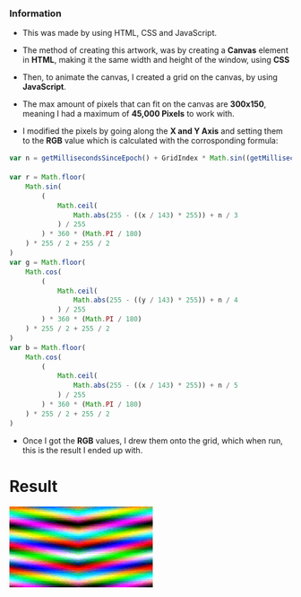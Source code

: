 ### Information

- This was made by using HTML, CSS and JavaScript.

- The method of creating this artwork, was by creating a **Canvas** element in **HTML**, making it the same width and height of the window, using **CSS**

- Then, to animate the canvas, I created a grid on the canvas, by using **JavaScript**.

- The max amount of pixels that can fit on the canvas are **300x150**, meaning I had a maximum of **45,000 Pixels** to work with.
- I modified the pixels by going along the **X and Y Axis** and setting them to the **RGB** value which is calculated with the corrosponding formula:

```js
var n = getMillisecondsSinceEpoch() + GridIndex * Math.sin((getMillisecondsSinceEpoch() / 10) * (Math.PI / 180)) / 2

var r = Math.floor(
	Math.sin(
		(
			Math.ceil(
				Math.abs(255 - ((x / 143) * 255)) + n / 3
			) / 255
		) * 360 * (Math.PI / 180)
	) * 255 / 2 + 255 / 2
)
var g = Math.floor(
	Math.cos(
		(
			Math.ceil(
				Math.abs(255 - ((y / 143) * 255)) + n / 4
			) / 255
		) * 360 * (Math.PI / 180)
	) * 255 / 2 + 255 / 2
)
var b = Math.floor(
	Math.cos(
		(
			Math.ceil(
				Math.abs(255 - ((x / 143) * 255)) + n / 5
			) / 255
		) * 360 * (Math.PI / 180)
	) * 255 / 2 + 255 / 2
)
```
- Once I got the **RGB** values, I drew them onto the grid, which when run, this is the result I ended up with.

# Result

![](https://raw.githubusercontent.com/VoncreDev/Portfolio/main/HtmlCanvasAnimation/Example.gif)
